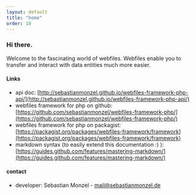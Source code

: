 ```yaml
---
layout: default
title: "home"
order: 10
---
```


### Hi there.

Welcome to the fascinating world of webfiles. Webfiles enable you to transfer and interact with data entities much more easier.

#### Links

- api doc: [http://sebastianmonzel.github.io/webfiles-framework-php-api/](http://sebastianmonzel.github.io/webfiles-framework-php-api/)
- webfiles framework for php on github: [https://github.com/sebastianmonzel/webfiles-framework-php/](https://github.com/sebastianmonzel/webfiles-framework-php/)
- webfiles framework for php on packagist: [https://packagist.org/packages/webfiles-framework/framework](https://packagist.org/packages/webfiles-framework/framework)
- markdown syntax (to easily extend this documentation :) ): [https://guides.github.com/features/mastering-markdown/](https://guides.github.com/features/mastering-markdown/)

#### contact

 - developer: Sebastian Monzel - mail@sebastianmonzel.de
